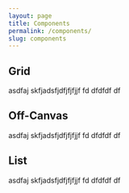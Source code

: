 ```yaml
---
layout: page
title: Components
permalink: /components/
slug: components
---
```


## Grid

asdfaj skfjadsfjdfjfjfjjf  fd dfdfdf df

## Off-Canvas

asdfaj skfjadsfjdfjfjfjjf  fd dfdfdf df

## List

asdfaj skfjadsfjdfjfjfjjf  fd dfdfdf df
